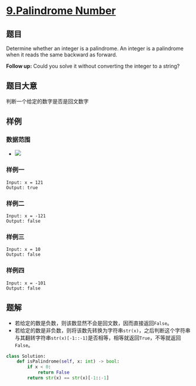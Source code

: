 # [9.Palindrome Number](https://leetcode.com/problems/palindrome-number/)
## 题目
Determine whether an integer is a palindrome. An integer is a palindrome when it reads the same backward as forward.

**Follow up:** Could you solve it without converting the integer to a string?
## 题目大意
判断一个给定的数字是否是回文数字
## 样例
### 数据范围
- ![](https://latex.codecogs.com/svg.latex?-2^{31}\leqslant%20x%20\leqslant%202^{31}-1)

### 样例一
```
Input: x = 121
Output: true
```
### 样例二
```
Input: x = -121
Output: false
```
### 样例三
```
Input: x = 10
Output: false
```
### 样例四
```
Input: x = -101
Output: false
```
## 题解
- 若给定的数是负数，则该数显然不会是回文数，因而直接返回`False`。
- 若给定的数是非负数，则将该数先转换为字符串`str(x)`，之后判断这个字符串与其翻转字符串`str(x)[-1::-1]`是否相等，相等就返回`True`，不等就返回`False`。
```py
class Solution:
    def isPalindrome(self, x: int) -> bool:
        if x < 0:
            return False
        return str(x) == str(x)[-1::-1]
```